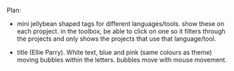 Plan:

- mini jellybean shaped tags for different languages/tools. show these on each propject. in the toolbox, be able to click on one so it filters through the projects and only shows the projects that use that language/tool.

- title (Ellie Parry). White text, blue and pink (same colours as theme) moving bubbles within the letters. bubbles move with mouse movement.